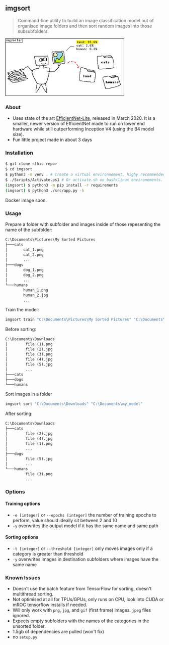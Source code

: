 ## imgsort
> Command-line utility to build an image classification model out of organised image folders and then sort random images into those subsubfolders.

![cute crudely made drawing depicting a robot as a personification of imgsorter, sorting an image of a landscape](./imgsorter.png)

### About

- Uses state of the art [EfficientNet-Lite](https://blog.tensorflow.org/2020/03/higher-accuracy-on-vision-models-with-efficientnet-lite.html), released in March 2020. It is a smaller, newer version of EfficientNet made to run on lower end hardware while still outperforming Inception V4 (using the B4 model size).
- Fun little project made in about 3 days

### Installation

```bash
$ git clone <this repo>
$ cd imgsort
$ python3 -m venv . # Create a virtual environnement, highy recommended unless you want 1.5gb of libraries in your global environment.
$ ./Scripts/Activate.ps1 # Or activate.sh on bash/linux environements.
(imgsort) $ python3 -m pip install -r requirements
(imgsort) $ python3 ./src/app.py -h
```

Docker image soon.

### Usage

Prepare a folder with subfolder and images inside of those repesenting the name of the subfolder:

```
C:\Documents\Pictures\My Sorted Pictures
├───cats
│       cat_1.png
│       cat_2.png
│       ...
├───dogs
│       dog_1.png
│       dog_2.png
│       ...
└───humans
        human_1.png
        human_2.jpg
        ...
```

Train the model:

```bash
imgsort train "C:\Documents\Pictures\My Sorted Pictures" "C:\Documents\my_model"
```

Before sorting:

```
C:\Documents\Downloads
│        file (1).png
│        file (2).jpg
│        file (3).png
│        file (4).jpg
│        file (5).jpg
│        ...
├───cats
├───dogs
└───humans
```

Sort images in a folder 

```bash
imgsort sort "C:\Documents\Downloads" "C:\Documents\my_model"
```

After sorting:

```
C:\Documents\Downloads
├───cats
│        file (2).jpg
│        file (4).jpg
│        file (1).png
│        ...
├───dogs
│        file (5).jpg
│        ...
└───humans
         file (3).png
         ...
```

### Options

#### Training options

- `-e [integer]` or `--epochs [integer]` the number of training epochs to perform, value should ideally sit between 2 and 10
- `-y` overwrites the output model if it has the same name and same path

#### Sorting options

- `-t [integer]` or `--threshold [integer]` only moves images only if a category is greater than threshold
- `-y` overwrites images in destination subfolders where images have the same name

### Known Issues
- Doesn't use the batch feature from TensorFlow for sorting, doesn't multithread sorting.
- Not optimised at all for TPUs/GPUs, only runs on CPU, look into CUDA or mROC tensorflow installs if needed.
- Will only work with `png`, `jpg`, and `gif` (first frame) images. `jpeg` files ignored.
- Expects empty subfolders with the names of the categories in the unsorted folder.
- 1.5gb of dependencies are pulled (won't fix)
- no `setup.py`